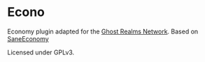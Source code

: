 Econo
=====

Economy plugin adapted for the [Ghost Realms Network](ghostrealms.net). Based on [SaneEconomy](https://github.com/AppleDash/SaneEconomy)

Licensed under GPLv3.